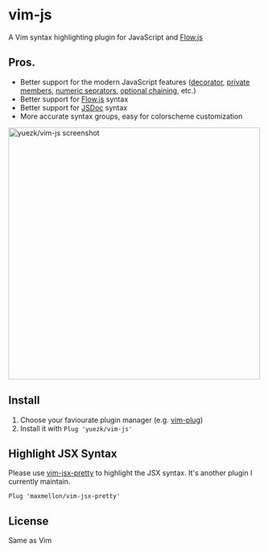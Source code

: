 # vim-js

A Vim syntax highlighting plugin for JavaScript and [Flow.js](https://flow.org/)

## Pros.

- Better support for the modern JavaScript features ([decorator](https://github.com/tc39/proposal-decorators), [private members](https://github.com/tc39/proposal-private-methods), [numeric seprators](https://github.com/tc39/proposal-numeric-separator), [optional chaining](https://github.com/tc39/proposal-nullish-coalescing), etc.)
- Better support for [Flow.js](https://flow.org/) syntax
- Better support for [JSDoc](https://jsdoc.app/) syntax
- More accurate syntax groups, easy for colorscheme customization

<img src="https://github.com/yuezk/vim-js/raw/3c69f3e3a2d2d9712dcc9c79b57dbff55a8455a6/screenshot.png" alt="yuezk/vim-js screenshot" width="500">

## Install

1. Choose your faviourate plugin manager (e.g. [vim-plug](https://github.com/junegunn/vim-plug))
1. Install it with `Plug 'yuezk/vim-js'`

## Highlight JSX Syntax

Please use [vim-jsx-pretty](https://github.com/MaxMEllon/vim-jsx-pretty) to highlight the JSX syntax. It's another plugin I currently maintain.

```vim
Plug 'maxmellon/vim-jsx-pretty'
```

## License

Same as Vim
